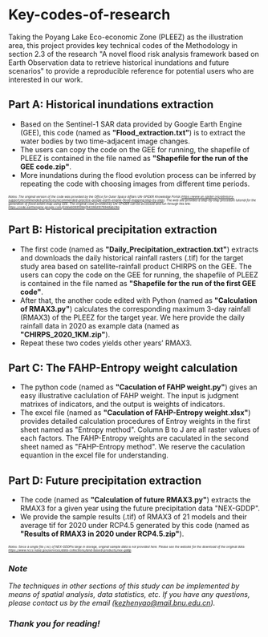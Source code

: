 # Key-codes-of-research
 Taking the Poyang Lake Eco-economic Zone (PLEEZ) as the illustration area, this project provides key technical codes of the Methodology in section 2.3 of the research "A novel flood risk analysis framework based on Earth Observation data to retrieve historical inundations and future scenarios" to provide a reproducible reference for potential users who are interested in our work.
##  Part A: Historical inundations extraction 
- Based on the Sentinel-1 SAR data provided by Google Earth Engine (GEE), this code (named as <strong>"Flood_extraction.txt"</strong>) is to extract the water bodies by two time-adjacent image changes. 
- The users can copy the code on the GEE for running, the shapefile of PLEEZ is contained in the file named as <strong>"Shapefile for the run of the GEE code.zip"</strong>.
- More inundations during the flood evolution process can be inferred by repeating the code with choosing images from different time periods.  
 
<span style="font-size: 6px;"><i>  Notes: The original version of the code was provided by the Office for Outer Space Affairs UN-SPIDER Knowledge Portal (https://www.un-spider.org/advisory-support/recommended-practices/recommended-practice-google-earth-engine-flood-mapping/step-by-step). The web site provides a step-by-step procedure tutorial for the generation of flood extent map using GEE. The original code provided by UN-SPIDER can be accessed and run through this link: https://code.earthengine.google.com/fcb6e6089508ef94398d1079948ab28a. </i></span>


##  Part B: Historical precipitation extraction  
- The first code (named as <strong>"Daily_Precipitation_extraction.txt"</strong>) extracts and downloads the daily historical rainfall rasters (.tif) for the target study area based on satellite-rainfall product CHIRPS on the GEE. The users can copy the code on the GEE for running, the shapefile of PLEEZ is contained in the file named as <strong>"Shapefile for the run of the first GEE code"</strong>. 
- After that, the another code edited with Python (named as <strong>"Calculation of RMAX3.py"</strong>) calculates the corresponding maximum 3-day rainfall (RMAX3) of the PLEEZ for the target year. We here provide the daily rainfall data in 2020 as example data (named as <strong>"CHIRPS_2020_1KM.zip"</strong>).
- Repeat these two codes yields other years’ RMAX3.

##  Part C: The FAHP-Entropy weight calculation  
- The python code (named as <strong>"Caculation of FAHP weight.py"</strong>) gives an easy illustrative caclulation of FAHP weight. The input is judgment matrixes of indicators, and the output is weights of indicators.
- The excel file (named as <strong>"Caculation of FAHP-Entropy weight.xlsx"</strong>) provides detailed calculation procedures of Entroy weights in the first sheet named as "Entropy method". Column B to J are all raster values of each factors. The FAHP-Entropy weights are caculated in the second sheet named as "FAHP-Entropy method". We reserve the caculation equantion in the excel file for understanding.
 
##  Part D: Future precipitation extraction 
- The code (named as <strong>"Calculation of future RMAX3.py"</strong>) extracts the RMAX3 for a given year using the future precipitation data "NEX-GDDP".   
- We provide the sample results (.tif) of RMAX3 of 21 models and their average tif for 2020 under RCP4.5 generated by this code (named as <strong>"Results of RMAX3 in 2020 under RCP4.5.zip"</strong>).

 <span style="font-size: 6px;"><i>  Notes: Since a single file (.nc) of NEX-GDDPis large in storage, original sample data is not provided here. Please see the website for the download of the original data: https://www.nccs.nasa.gov/services/data-collections/land-based-products/nex-gddp.


 ### Note
 The techniques in other sections of this study can be implemented by means of spatial analysis, data statistics, etc. If you have any questions, please contact us by the email (kezhenyao@mail.bnu.edu.cn).
 ### Thank you for reading!
